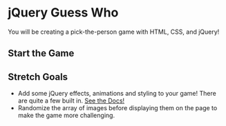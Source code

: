 # jQuery Guess Who

You will be creating a pick-the-person game with HTML, CSS, and jQuery!

<!-- ## Update Your GitHub Profile Picture
Before you get started writing code, please update your GitHub profile to include a picture of yourself. Feel free to add you and your group members to the `data.js` file -- follow the format! -->

<!-- ## Display Profile Pictures
On document load, append divs for each person in the `data.js` file to the DOM with jQuery (not hardcoded),  -->
<!-- each containing an image from each GitHub profile (see the provided data.js file). As an example, the below HTML would produce Chris's GitHub profile picture where `christopher-black` is Chris's GitHub username and `250` is the size of the picture requested. -->
<!-- 
```HTML
<img src="https://github.com/christopher-black.png?size=250" alt="Profile image of Chris">
``` -->

## Start the Game

<!-- Prompt the player to pick one of the people by displaying a randomly selected name. -->

<!-- Here is a handy function to generate a random number given a minimum and maximum.

```JavaScript
function randomNumber(min, max){
    return Math.floor(Math.random() * (1 + max - min) + min);
}
``` -->

<!-- ## Game Logic

- If the player clicks on the correct person
    - give them a success message.
    - Prompt the player to pick another person randomly and let them keep playing. -->
<!-- - If they pick the wrong person
    - give them an error message.
    - allow them to try again.

![example.gif](example.gif) -->

## Stretch Goals

<!-- - When the player clicks on the correct person, add a visual cue that indicates that they picked the correct person. Then change it back after 2 seconds and resume the game. You'll need to use the [built in `setTimeout()`](https://developer.mozilla.org/en-US/docs/Web/API/WindowTimers/setTimeout) function for the timing. This function waits a given amount of time and then calls a function you specify. -->
- Add some jQuery effects, animations and styling to your game! There are quite a few built in. [See the Docs!](https://api.jquery.com/category/effects/)
- Randomize the array of images before displaying them on the page to make the game more challenging.
